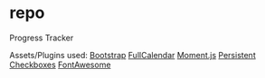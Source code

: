 repo
====

Progress Tracker

Assets/Plugins used:
[Bootstrap](https://getbootstrap.com/)
[FullCalendar](https://fullcalendar.io/)
[Moment.js](https://momentjs.com/)
[Persistent Checkboxes](https://www.jqueryscript.net/form/jQuery-Plugin-To-Persist-Checkbox-State-Using-Local-Storage.html)
[FontAwesome](https://fontawesome.com/)
